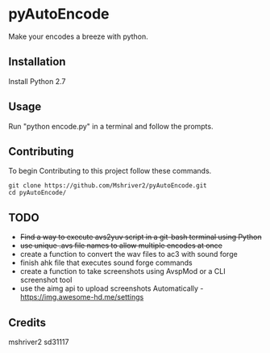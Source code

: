 # pyAutoEncode
Make your encodes a breeze with python.

## Installation
Install Python 2.7

## Usage
Run "python encode.py" in a terminal and follow the prompts.

## Contributing
To begin Contributing to this project follow these commands.

```shell
git clone https://github.com/Mshriver2/pyAutoEncode.git
cd pyAutoEncode/
```

## TODO
* ~~Find a way to execute avs2yuv script in a git-bash terminal using Python~~
* ~~use unique .avs file names to allow multiple encodes at once~~
* create a function to convert the wav files to ac3 with sound forge
* finish ahk file that executes sound forge commands
* create a function to take screenshots using AvspMod or a CLI screenshot tool
* use the aimg api to upload screenshots Automatically - https://img.awesome-hd.me/settings

## Credits
mshriver2
sd31117
